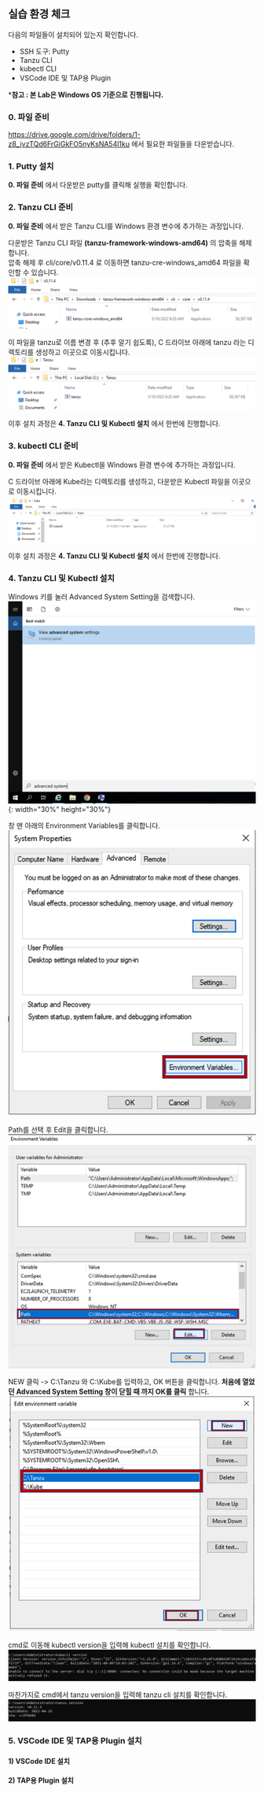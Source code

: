 ## 실습 환경 체크
다음의 파일들이 설치되어 있는지 확인합니다.
* SSH 도구: Putty
* Tanzu CLI
* kubectl CLI
* VSCode IDE 및 TAP용 Plugin

***참고 : 본 Lab은 Windows OS 기준으로 진행됩니다.**

### 0. 파일 준비
https://drive.google.com/drive/folders/1-z8_jvzTQd6FrGiGkFO5nyKsNA54l1ku 에서 필요한 파일들을 다운받습니다.

### 1. Putty 설치
**0. 파일 준비** 에서 다운받은 putty를 클릭해 실행을 확인합니다.

### 2. Tanzu CLI 준비
**0. 파일 준비** 에서 받은 Tanzu CLI를 Windows 환경 변수에 추가하는 과정입니다.

다운받은 Tanzu CLI 파일 **(tanzu-framework-windows-amd64)** 의 압축을 해제합니다. <br/>
압축 해제 후 cli/core/v0.11.4 로 이동하면 tanzu-cre-windows_amd64 파일을 확인할 수 있습니다. <br/>
![](../images/env_cli_00.png)

이 파일을 tanzu로 이름 변경 후 (추후 알기 쉽도록), C 드라이브 아래에 tanzu 라는 디렉토리를 생성하고 이곳으로 이동시킵니다.  <br/>
![](../images/env_cli_01.png)
<br/>

이후 설치 과정은 **4. Tanzu CLI 및 Kubectl 설치** 에서 한번에 진행합니다. <br/>

### 3. kubectl CLI 준비
**0. 파일 준비** 에서 받은 Kubectl을 Windows 환경 변수에 추가하는 과정입니다.

C 드라이브 아래에 Kube라는 디렉토리를 생성하고, 다운받은 Kubectl 파일을 이곳으로 이동시킵니다. <br/>
![](../images/env_set_00.png)
<br/>

이후 설치 과정은 **4. Tanzu CLI 및 Kubectl 설치** 에서 한번에 진행합니다. <br/>

### 4. Tanzu CLI 및 Kubectl 설치
Windows 키를 눌러 Advanced System Setting을 검색합니다.<br/>
![](../images/env_set_01.png){: width="30%" height="30%"}

창 맨 아래의 Environment Variables를 클릭합니다.<br/>
![](../images/env_set_02.png)

Path를 선택 후 Edit을 클릭합니다.<br/>
![](../images/env_set_03.png)

NEW 클릭 -> C:\Tanzu 와 C:\Kube를 입력하고, OK 버튼을 클릭합니다. **처음에 열었던 Advanced System Setting 창이 닫힐 때 까지 OK를 클릭** 합니다.<br/>
![](../images/env_set_04.png)

cmd로 이동해 kubectl version을 입력해 kubectl 설치를 확인합니다.
![](../images/env_set_05.png)

마찬가지로 cmd에서 tanzu version을 입력해 tanzu cli 설치를 확인합니다.
![](../images/env_set_06.png)

### 5. VSCode IDE 및 TAP용 Plugin 설치

#### 1) VSCode IDE 설치


#### 2) TAP용 Plugin 설치

